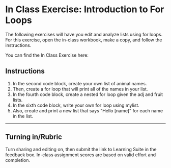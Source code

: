 # In Class Exercise: Introduction to For Loops

The following exercises will have you edit and analyze lists using for loops. For this exercise, open the in-class workbook, make a copy, and follow the instructions.

You can find the In Class Exercise here:     

## Instructions
1. In the second code block, create your own list of animal names.
2. Then, create a for loop that will print all of the names in your list.
3. In the fourth code block, create a nested for loop given the adj and fruit lists.
4. In the sixth code block, write your own for loop using mylist.
5. Also, create and print a new list that says "Hello [name]" for each name in the list.


---

## Turning in/Rubric
Turn sharing and editing on, then submit the link to Learning Suite in the feedback box. In-class assignment scores are based on valid effort and completion.
